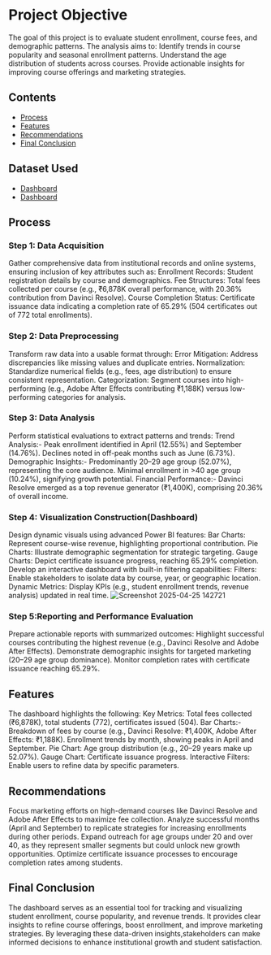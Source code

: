 # Project Objective
The goal of this project is to evaluate student enrollment, course fees, and demographic patterns. The analysis aims to:
       Identify trends in course popularity and seasonal enrollment patterns.
       Understand the age distribution of students across courses.
       Provide actionable insights for improving course offerings and marketing strategies.
       
## Contents
- <a  href="https://github.com/hariharanr8/Student-Course-Analysis?tab=readme-ov-file#process">Process</a>
- <a  href="https://github.com/hariharanr8/Student-Course-Analysis?tab=readme-ov-file#Features">Features</a>
- <a  href="https://github.com/hariharanr8/Student-Course-Analysis?tab=readme-ov-file#Recommendations">Recommendations</a>
- <a  href="https://github.com/hariharanr8/Student-Course-Analysis?tab=readme-ov-file#Final-Conclusion">Final Conclusion</a>

## Dataset Used
- <a href="https://github.com/hariharanr8/Student-Course-Analysis/blob/main/project1(student%20course%20report).pbix">Dashboard</a>
- <a href="https://github.com/hariharanr8/Student-Course-Analysis/blob/main/project1(student%20course%20report).pbix">Dashboard</a>

## Process
### Step 1: Data Acquisition
Gather comprehensive data from institutional records and online systems, ensuring inclusion of key attributes such as:
       Enrollment Records: Student registration details by course and demographics.
       Fee Structures: Total fees collected per course (e.g., ₹6,878K overall performance, with 20.36% contribution from Davinci Resolve).
       Course Completion Status: Certificate issuance data indicating a completion rate of 65.29% (504 certificates out of 772 total enrollments).
       
### Step 2: Data Preprocessing
Transform raw data into a usable format through:
       Error Mitigation: Address discrepancies like missing values and duplicate entries.
       Normalization: Standardize numerical fields (e.g., fees, age distribution) to ensure consistent representation.
       Categorization: Segment courses into high-performing (e.g., Adobe After Effects contributing ₹1,188K) versus low-performing categories for analysis.
              
### Step 3: Data Analysis
Perform statistical evaluations to extract patterns and trends:
Trend Analysis:- 
       Peak enrollment identified in April (12.55%) and September (14.76%).
       Declines noted in off-peak months such as June (6.73%).
Demographic Insights:- 
       Predominantly 20–29 age group (52.07%), representing the core audience.
       Minimal enrollment in >40 age group (10.24%), signifying growth potential.
Financial Performance:- 
       Davinci Resolve emerged as a top revenue generator (₹1,400K), comprising 20.36% of overall income.
       
### Step 4: Visualization Construction(Dashboard)
Design dynamic visuals using advanced Power BI features:
       Bar Charts: Represent course-wise revenue, highlighting proportional contribution.
       Pie Charts: Illustrate demographic segmentation for strategic targeting.
       Gauge Charts: Depict certificate issuance progress, reaching 65.29% completion.
Develop an interactive dashboard with built-in filtering capabilities:
       Filters: Enable stakeholders to isolate data by course, year, or geographic location.
       Dynamic Metrics: Display KPIs (e.g., student enrollment trends, revenue analysis) updated in real time.
![Screenshot 2025-04-25 142721](https://github.com/user-attachments/assets/17cee3a6-3fc9-4cb6-b357-50336accf377)

### Step 5:Reporting and Performance Evaluation
Prepare actionable reports with summarized outcomes:
       Highlight successful courses contributing the highest revenue (e.g., Davinci Resolve and Adobe After Effects).
       Demonstrate demographic insights for targeted marketing (20–29 age group dominance).
       Monitor completion rates with certificate issuance reaching 65.29%.
       
## Features
The dashboard highlights the following:
Key Metrics: Total fees collected (₹6,878K), total students (772), certificates issued (504).
Bar Charts:- Breakdown of fees by course (e.g., Davinci Resolve: ₹1,400K, Adobe After Effects: ₹1,188K).
Enrollment trends by month, showing peaks in April and September.
Pie Chart: Age group distribution (e.g., 20–29 years make up 52.07%).
Gauge Chart: Certificate issuance progress.
Interactive Filters: Enable users to refine data by specific parameters.

## Recommendations
Focus marketing efforts on high-demand courses like Davinci Resolve and Adobe After Effects to maximize fee collection.
Analyze successful months (April and September) to replicate strategies for increasing enrollments during other periods.
Expand outreach for age groups under 20 and over 40, as they represent smaller segments but could unlock new growth opportunities.
Optimize certificate issuance processes to encourage completion rates among students.

## Final Conclusion
The dashboard serves as an essential tool for tracking and visualizing student enrollment, course popularity, and revenue trends.
It provides clear insights to refine course offerings, boost enrollment, and improve marketing strategies. By leveraging these 
data-driven insights,stakeholders can make informed decisions to enhance institutional growth and student satisfaction.









      
















